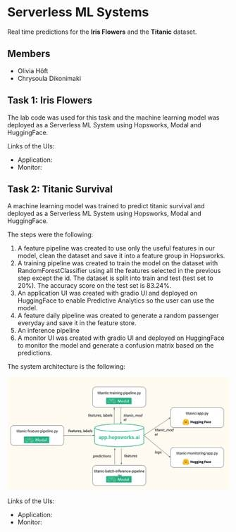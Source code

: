 #  Serverless ML Systems 
Real time predictions for the **Iris Flowers** and the **Titanic** dataset.

## Members 
* Olivia Höft 
* Chrysoula Dikonimaki

## Task 1: Iris Flowers

The lab code was used for this task and the machine learning model was deployed as a Serverless ML System using Hopsworks, Modal and HuggingFace.

Links of the UIs:
* Application: 
* Monitor: 

## Task 2: Titanic Survival 
A machine learning model was trained to predict titanic survival and deployed as a Serverless ML System using Hopsworks, Modal and HuggingFace.

The steps were the following:
1. A feature pipeline was created to use only the useful features in our model, clean the dataset and save it into a feature group in Hopsworks.
2. A training pipeline was created to train the model on the dataset with RandomForestClassifier using all the features selected in the previous step except the id. The dataset is split into train and test (test set to 20%). The accuracy score on the test set is 83.24%.
3. An application UI was created with gradio UI and deployed on HuggingFace to enable Predictive Analytics so the user can use the model.
4. A feature daily pipeline was created to generate a random passenger everyday and save it in the feature store.
5. An inference pipeline
6. A monitor UI was created with gradio UI and deployed on HuggingFace to monitor the model and generate a confusion matrix based on the predictions.

The system architecture is the following: 

<img src="./images/system.png" alt="drawing" width="700"/>

Links of the UIs:
* Application: 
* Monitor: 

